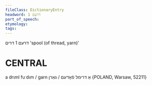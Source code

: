 ```yaml
---
fileClass: DictionaryEntry
headword: דרעם 1
part_of_speech: 
etymology: 
tags: 
---
```

דרעם 1
דרים
'spool (of thread, yarn)'

CENTRAL
========

a drɩml fuˑdɩm / garn אַ דרימל פֿאָדעם / גאַרן {POLAND, Warsaw, 52211}